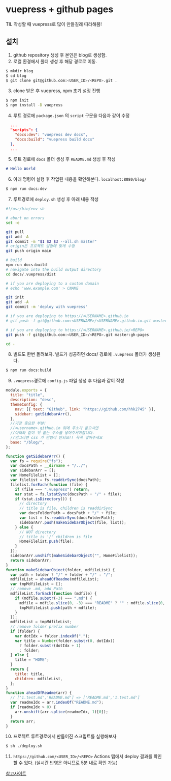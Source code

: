 # vuepress + github pages

TIL 작성할 때 vuepress로 많이 만들길래 따라해봄!

## 설치

1. github repository 생성 후 본인은 blog로 생성함.
2. 로컬 환경에서 폴더 생성 후 해당 경로로 이동.

```sh
$ mkdir blog
$ cd blog
$ git clone git@github.com:<USER_ID>/<REPO>.git .
```

3. clone 받은 후 vuepress, npm 초기 설정 진행

```sh
$ npm init
$ npm install -D vuepress
```

4. 루트 경로에 `package.json` 의 `script` 구문을 다음과 같이 수정

```json
  ...
  "scripts": {
    "docs:dev": "vuepress dev docs",
    "docs:build": "vuepress build docs"
  },
  ...
```

5. 루트 경로에 `docs` 폴더 생성 후 `README.md` 생성 후 작성

```md
# Hello World
```

6. 아래 명령어 실행 후 작업된 내용을 확인해본다. `localhost:8080/blog/`

```sh
$ npm run docs:dev
```

7. 루트경로에 `deploy.sh` 생성 후 아래 내용 작성

```sh
#!/usr/bin/env sh

# abort on errors
set -e

git pull
git add -A
git commit -m "$1 $2 $3 --all.sh master"
# origin은 프로젝트 설정에 맞게 수정
git push origin main

# build
npm run docs:build
# navigate into the build output directory
cd docs/.vuepress/dist

# if you are deploying to a custom domain
# echo 'www.example.com' > CNAME

git init
git add -A
git commit -m 'deploy with vuepress'

# if you are deploying to https://<USERNAME>.github.io
# git push -f git@github.com:<USERNAME>/<USERNAME>.github.io.git master

# if you are deploying to https://<USERNAME>.github.io/<REPO>
git push -f git@github.com:<USER_ID>/<REPO>.git master:gh-pages

cd -
```

8. 빌드도 한번 돌려보자. 빌드가 성공하면 docs/ 경로에 `.vuepress` 폴더가 생성된다.

```sh
$ npm run docs:build
```

9. `.vuepress`경로에 `config.js` 파일 생성 후 다음과 같이 작성

```js
module.exports = {
  title: "title",
  description: "desc",
  themeConfig: {
    nav: [{ text: "Github", link: "https://github.com/hhk2745" }],
    sidebar: getSidebarArr(),
  },
  //가장 중요한 부분!
  //<username>.github.io 뒤에 주소가 붙으시면
  //아래와 같이 뒤 붙는 주소를 넣어주셔야합니다.
  //안그러면 css 가 반영이 안되요!! 꼭꼭 넣어주세요
  base: "/blog/",
};

function getSidebarArr() {
  var fs = require("fs");
  var docsPath = __dirname + "/../";
  var sidebarArr = [];
  var HomeFilelist = [];
  var filelist = fs.readdirSync(docsPath);
  filelist.forEach(function (file) {
    if (file === ".vuepress") return;
    var stat = fs.lstatSync(docsPath + "/" + file);
    if (stat.isDirectory()) {
      // directory
      // title is file, children is readdirSync
      var docsFolderPath = docsPath + "/" + file;
      var list = fs.readdirSync(docsFolderPath);
      sidebarArr.push(makeSidebarObject(file, list));
    } else {
      // NOT directory
      // title is '/' children is file
      HomeFilelist.push(file);
    }
  });
  sidebarArr.unshift(makeSidebarObject("", HomeFilelist));
  return sidebarArr;
}
function makeSidebarObject(folder, mdfileList) {
  var path = folder ? "/" + folder + "/" : "/";
  mdfileList = aheadOfReadme(mdfileList);
  var tmpMdfileList = [];
  // remove .md, add Path
  mdfileList.forEach(function (mdfile) {
    if (mdfile.substr(-3) === ".md") {
      mdfile = mdfile.slice(0, -3) === "README" ? "" : mdfile.slice(0, -3);
      tmpMdfileList.push(path + mdfile);
    }
  });
  mdfileList = tmpMdfileList;
  // remove folder prefix number
  if (folder) {
    var dotIdx = folder.indexOf(".");
    var title = Number(folder.substr(0, dotIdx))
      ? folder.substr(dotIdx + 1)
      : folder;
  } else {
    title = "HOME";
  }
  return {
    title: title,
    children: mdfileList,
  };
}
function aheadOfReadme(arr) {
  // ['1.test.md','README.md'] => ['README.md','1.test.md']
  var readmeIdx = arr.indexOf("README.md");
  if (readmeIdx > 0) {
    arr.unshift(arr.splice(readmeIdx, 1)[0]);
  }
  return arr;
}
```

10. 프로젝트 루트경로에서 만들어진 스크립트를 실행해보자

```sh
$ sh ./deploy.sh
```

11. `https://github.com/<USER_ID>/<REPO>` Actions 탭에서 deploy 결과를 확인할 수 있다. (실시간 반영은 아니므로 5분 내로 확인 가능)

[참고사이트](https://kyounghwan01.github.io/blog/Vue/vuepress/vuepress-start/)
